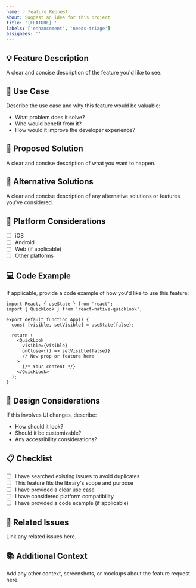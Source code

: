 ```yaml
---
name: 💡 Feature Request
about: Suggest an idea for this project
title: '[FEATURE] '
labels: ['enhancement', 'needs-triage']
assignees: ''
---
```


## 💡 Feature Description

A clear and concise description of the feature you'd like to see.

## 🎯 Use Case

Describe the use case and why this feature would be valuable:
- What problem does it solve?
- Who would benefit from it?
- How would it improve the developer experience?

## 💭 Proposed Solution

A clear and concise description of what you want to happen.

## 🔄 Alternative Solutions

A clear and concise description of any alternative solutions or features you've considered.

## 📱 Platform Considerations

- [ ] iOS
- [ ] Android
- [ ] Web (if applicable)
- [ ] Other platforms

## 💻 Code Example

If applicable, provide a code example of how you'd like to use this feature:

```tsx
import React, { useState } from 'react';
import { QuickLook } from 'react-native-quicklook';

export default function App() {
  const [visible, setVisible] = useState(false);

  return (
    <QuickLook
      visible={visible}
      onClose={() => setVisible(false)}
      // New prop or feature here
    >
      {/* Your content */}
    </QuickLook>
  );
}
```

## 🎨 Design Considerations

If this involves UI changes, describe:
- How should it look?
- Should it be customizable?
- Any accessibility considerations?

## 📋 Checklist

- [ ] I have searched existing issues to avoid duplicates
- [ ] This feature fits the library's scope and purpose
- [ ] I have provided a clear use case
- [ ] I have considered platform compatibility
- [ ] I have provided a code example (if applicable)

## 🔗 Related Issues

Link any related issues here.

## 📚 Additional Context

Add any other context, screenshots, or mockups about the feature request here.
